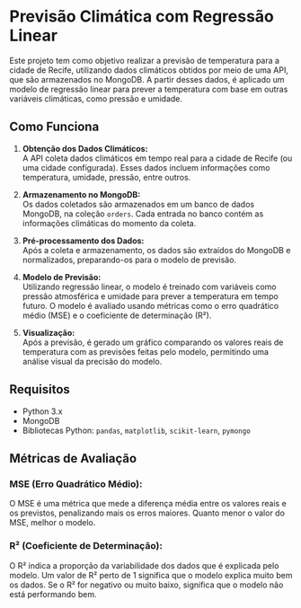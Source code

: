 # Previsão Climática com Regressão Linear

Este projeto tem como objetivo realizar a previsão de temperatura para a cidade de Recife, utilizando dados climáticos obtidos por meio de uma API, que são armazenados no MongoDB. A partir desses dados, é aplicado um modelo de regressão linear para prever a temperatura com base em outras variáveis climáticas, como pressão e umidade.

## Como Funciona

1. **Obtenção dos Dados Climáticos:**  
   A API coleta dados climáticos em tempo real para a cidade de Recife (ou uma cidade configurada). Esses dados incluem informações como temperatura, umidade, pressão, entre outros.

2. **Armazenamento no MongoDB:**  
   Os dados coletados são armazenados em um banco de dados MongoDB, na coleção `orders`. Cada entrada no banco contém as informações climáticas do momento da coleta.

3. **Pré-processamento dos Dados:**  
   Após a coleta e armazenamento, os dados são extraídos do MongoDB e normalizados, preparando-os para o modelo de previsão.

4. **Modelo de Previsão:**  
   Utilizando regressão linear, o modelo é treinado com variáveis como pressão atmosférica e umidade para prever a temperatura em tempo futuro. O modelo é avaliado usando métricas como o erro quadrático médio (MSE) e o coeficiente de determinação (R²).

5. **Visualização:**  
   Após a previsão, é gerado um gráfico comparando os valores reais de temperatura com as previsões feitas pelo modelo, permitindo uma análise visual da precisão do modelo.

## Requisitos

- Python 3.x
- MongoDB
- Bibliotecas Python: `pandas`, `matplotlib`, `scikit-learn`, `pymongo`

## Métricas de Avaliação

### MSE (Erro Quadrático Médio):
O MSE é uma métrica que mede a diferença média entre os valores reais e os previstos, penalizando mais os erros maiores. Quanto menor o valor do MSE, melhor o modelo.

### R² (Coeficiente de Determinação):
O R² indica a proporção da variabilidade dos dados que é explicada pelo modelo. Um valor de R² perto de 1 significa que o modelo explica muito bem os dados. Se o R² for negativo ou muito baixo, significa que o modelo não está performando bem.


